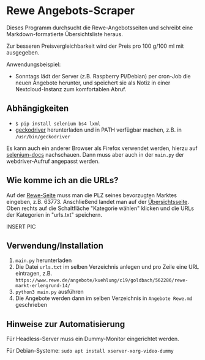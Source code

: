 # Rewe Angebots-Scraper

Dieses Programm durchsucht die Rewe-Angebotsseiten und schreibt eine Markdown-formatierte Übersichtsliste heraus.

Zur besseren Preisvergleichbarkeit wird der Preis pro 100 g/100 ml mit ausgegeben. 

Anwendungsbeispiel:
* Sonntags lädt der Server (z.B. Raspberry Pi/Debian) per cron-Job die neuen Angebote herunter, und speichert sie als Notiz in einer Nextcloud-Instanz zum komfortablen Abruf.

## Abhängigkeiten

- `$ pip install selenium bs4 lxml`
- [geckodriver](https://github.com/mozilla/geckodriver/releases) herunterladen und in PATH verfügbar machen, z.B. in `/usr/bin/geckodriver` 

Es kann auch ein anderer Browser als Firefox verwendet werden, hierzu auf [selenium-docs](https://www.selenium.dev/documentation/en/webdriver/driver_requirements/) nachschauen.
Dann muss aber auch in der `main.py` der webdriver-Aufruf angepasst werden.

## Wie komme ich an die URLs?

Auf der [Rewe-Seite](https://www.rewe.de/angebote/nationale-angebote/) muss man die PLZ seines bevorzugten Marktes eingeben, z.B. 63773.
Anschließend landet man auf der [Übersichtsseite](https://www.rewe.de/angebote/goldbach/562286/rewe-markt-erlengrund-14/).
Oben rechts auf die Schaltfläche "Kategorie wählen" klicken und die URLs der Kategorien in "urls.txt" speichern. 

INSERT PIC

## Verwendung/Installation

1. `main.py` herunterladen
1. Die Datei `urls.txt` im selben Verzeichnis anlegen und pro Zeile eine URL eintragen, z.B. `https://www.rewe.de/angebote/kuehlung/c19/goldbach/562286/rewe-markt-erlengrund-14/`
1. `python3 main.py` ausführen
1. Die Angebote werden dann im selben Verzeichnis in `Angebote Rewe.md` geschrieben

## Hinweise zur Automatisierung

Für Headless-Server muss ein Dummy-Monitor eingerichtet werden.

Für Debian-Systeme: `sudo apt install xserver-xorg-video-dummy`

